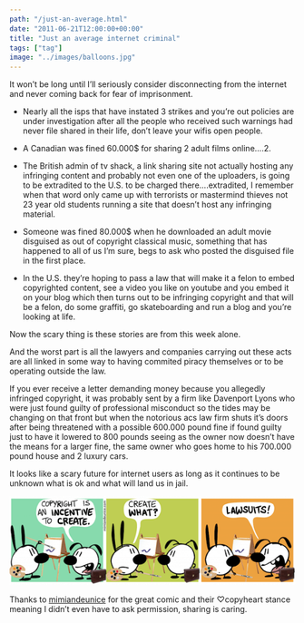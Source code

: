 ```yaml
---
path: "/just-an-average.html"
date: "2011-06-21T12:00:00+00:00"
title: "Just an average internet criminal"
tags: ["tag"]
image: "../images/balloons.jpg"
---
```


It won’t be long until I’ll seriously consider disconnecting from the internet and never coming back for fear of imprisonment.
- Nearly all the isps that have instated 3 strikes and you’re out policies are under investigation after all the people who received such warnings had never file shared in their life, don’t leave your wifis open people.

- A Canadian was fined 60.000$ for sharing 2 adult films online….2.

- The British admin of tv shack, a link sharing site not actually hosting any infringing content and probably not even one of the uploaders, is going to be extradited to the U.S. to be charged there….extradited, I remember when that word only came up with terrorists or mastermind thieves not 23 year old students running a site that doesn’t host any infringing material.

- Someone was fined 80.000$ when he downloaded an adult movie disguised as out of copyright classical music, something that has happened to all of us I’m sure, begs to ask who posted the disguised file in the first place.

- In the U.S. they’re hoping to pass a law that will make it a felon to embed copyrighted content, see a video you like on youtube and you embed it on your blog which then turns out to be infringing copyright and that will be a felon, do some graffiti, go skateboarding and run a blog and you’re looking at life.

Now the scary thing is these stories are from this week alone.

And the worst part is all the lawyers and companies carrying out these acts are all linked in some way to having commited piracy themselves or to be operating outside the law.

If you ever receive a letter demanding money because you allegedly infringed copyright, it was probably sent by a firm like Davenport Lyons who were just found guilty of professional misconduct so the tides may be changing on that front but when the notorious acs law firm shuts it’s doors after being threatened with a possible 600.000 pound fine if found guilty just to have it lowered to 800 pounds seeing as the owner now doesn’t have the means for a larger fine, the same owner who goes home to his 700.000 pound house and 2 luxury cars.

It looks like a scary future for internet users as long as it continues to be unknown what is ok and what will land us in jail.

![copyright](copyright-comic.png)

Thanks to [mimiandeunice](http://mimiandeunice.com/) for the great comic and their ♡copyheart stance meaning I didn’t even have to ask permission, sharing is caring.
